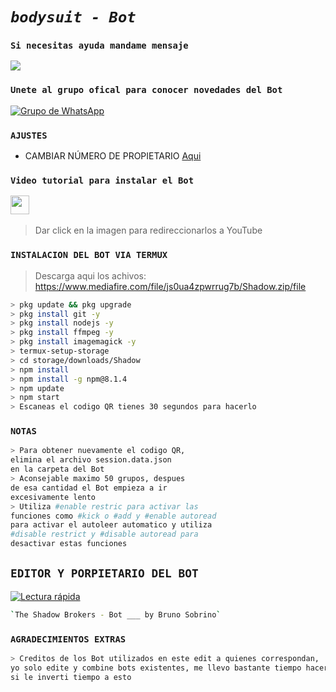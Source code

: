 # ***`bodysuit - Bot`***
### `Si necesitas ayuda mandame mensaje`
<a href="http://wa.me/573245104054" target="blank"><img src="https://img.shields.io/badge/Whatsapp-30302f?style=flat&logo=whatsapp" /></a>
### `Unete al grupo ofical para conocer novedades del Bot`
[![Grupo de WhatsApp](https://img.shields.io/badge/WhatsApp%20Group-25D366?style=for-the-badge&logo=whatsapp&logoColor=white)](https://chat.whatsapp.com/CkRRkku3zlVCXfUuckYxeR)
### `AJUSTES`
- CAMBIAR NÚMERO DE PROPIETARIO [Aqui](https://github.com/TheShadowBrokers1/TheShadowBrokers-Bot/blob/master/config.js)

### `Video tutorial para instalar el Bot`
<a href="https://youtu.be/dP8-aaHinBE"><img height="30" src="https://github.com/shanduy/ShanBot/blob/main/temples/youtube-logo-6-2.png?raw=true"></a>&nbsp;&nbsp;
> Dar click en la imagen para redireccionarlos a YouTube

### `INSTALACION DEL BOT VIA TERMUX`
> Descarga aqui los achivos: 
https://www.mediafire.com/file/js0ua4zpwrrug7b/Shadow.zip/file
```bash
> pkg update && pkg upgrade
> pkg install git -y
> pkg install nodejs -y
> pkg install ffmpeg -y
> pkg install imagemagick -y
> termux-setup-storage
> cd storage/downloads/Shadow
> npm install
> npm install -g npm@8.1.4
> npm update
> npm start
> Escaneas el codigo QR tienes 30 segundos para hacerlo
```
### `NOTAS`
```bash
> Para obtener nuevamente el codigo QR,
elimina el archivo session.data.json
en la carpeta del Bot 
> Aconsejable maximo 50 grupos, despues 
de esa cantidad el Bot empieza a ir 
excesivamente lento
> Utiliza #enable restric para activar las 
funciones como #kick o #add y #enable autoread 
para activar el autoleer automatico y utiliza 
#disable restrict y #disable autoread para 
desactivar estas funciones
```
## `EDITOR Y PORPIETARIO DEL BOT` 
[![Lectura rápida](https://avatars.githubusercontent.com/u/90165013?s=400&u=946f5c00c527c7e6fa2ef5148c6ad56270bb600e&v=4size=100)](https://github.com/TheShadowBrokers1) 
```bash
`The Shadow Brokers - Bot ___ by Bruno Sobrino` 
```
### `AGRADECIMIENTOS EXTRAS`
```bash
> Creditos de los Bot utilizados en este edit a quienes correspondan, 
yo solo edite y combine bots existentes, me llevo bastante tiempo hacerlo :D
si le inverti tiempo a esto 
```
